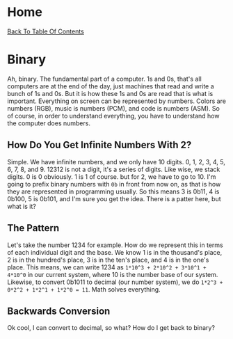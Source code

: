 # Home
[Back To Table Of Contents](https://gota7.github.io/GotaGuide/)

# Binary
Ah, binary. The fundamental part of a computer. 1s and 0s, that's all computers are at the end of the day, just machines that read and write a bunch of 1s and 0s. But it is how these 1s and 0s are read that is what is important. Everything on screen can be represented by numbers. Colors are numbers (RGB), music is numbers (PCM), and code is numbers (ASM). So of course, in order to understand everything, you have to understand how the computer does numbers.

## How Do You Get Infinite Numbers With 2?
Simple. We have infinite numbers, and we only have 10 digits. 0, 1, 2, 3, 4, 5, 6, 7, 8, and 9. 12312 is not a digit, it's a series of digits. Like wise, we stack digits. 0 is 0 obviously. 1 is 1 of course. but for 2, we have to go to 10. I'm going to prefix binary numbers with `0b` in front from now on, as that is how they are represented in programming usually. So this means 3 is 0b11, 4 is 0b100, 5 is 0b101, and I'm sure you get the idea. There is a patter here, but what is it?

## The Pattern
Let's take the number 1234 for example. How do we represent this in terms of each individual digit and the base. We know 1 is in the thousand's place, 2 is in the hundred's place, 3 is in the ten's place, and 4 is in the one's place. This means, we can write 1234 as `1*10^3 + 2*10^2 + 3*10^1 + 4*10^0` in our current system, where 10 is the number base of our system. Likewise, to convert 0b1011 to decimal (our number system), we do `1*2^3 + 0*2^2 + 1*2^1 + 1*2^0 = 11`. Math solves everything.

## Backwards Conversion
Ok cool, I can convert to decimal, so what? How do I get back to binary?